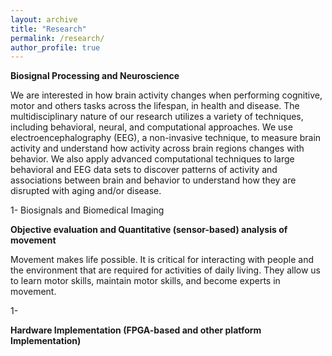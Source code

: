 ```yaml
---
layout: archive
title: "Research"
permalink: /research/
author_profile: true
---
```



**Biosignal Processing and Neuroscience**

We are interested in how brain activity changes when performing cognitive, motor and others tasks across the lifespan, in health and disease.
The multidisciplinary nature of our research utilizes a variety of techniques, including behavioral, neural, and computational approaches. We use electroencephalography (EEG), a non-invasive technique, to measure brain activity and understand how activity across brain regions changes with behavior. We also apply advanced computational techniques to large behavioral and EEG data sets to discover patterns of activity and associations between brain and behavior to understand how they are disrupted with aging and/or disease.

1- Biosignals and Biomedical Imaging


**Objective evaluation and Quantitative (sensor-based) analysis of movement**

Movement makes life possible. It is critical for interacting with people and the environment that are required for activities of daily living. They allow us to learn motor skills, maintain motor skills, and become experts in movement.

1- 

**Hardware Implementation (FPGA-based and other platform Implementation)**

